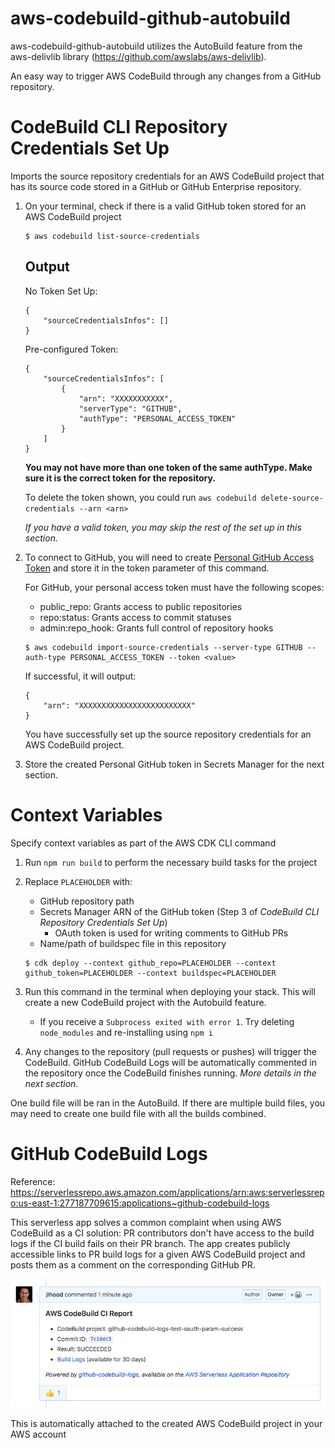 # aws-codebuild-github-autobuild
aws-codebuild-github-autobuild utilizes the AutoBuild feature from the aws-delivlib library (https://github.com/awslabs/aws-delivlib).

An easy way to trigger AWS CodeBuild through any changes from a GitHub repository.

# CodeBuild CLI Repository Credentials Set Up
Imports the source repository credentials for an AWS CodeBuild project that has its source code stored in a GitHub or GitHub Enterprise repository.

1. On your terminal, check if there is a valid GitHub token stored for an AWS CodeBuild project

    ```
    $ aws codebuild list-source-credentials
    ```

    ## Output 

    No Token Set Up:
    ```
    {
        "sourceCredentialsInfos": []
    }
    ```

    Pre-configured Token:
    ```
    {
        "sourceCredentialsInfos": [
            {
                "arn": "XXXXXXXXXXX",
                "serverType": "GITHUB",
                "authType": "PERSONAL_ACCESS_TOKEN"
            }
        ]
    }
    ```
    **You may not have more than one token of the same authType. Make sure it is the correct token for the repository.**

    To delete the token shown, you could run `aws codebuild delete-source-credentials --arn <arn>`

    *If you have a valid token, you may skip the rest of the set up in this section.*

2. To connect to GitHub, you will need to create [Personal GitHub Access Token](https://github.com/settings/tokens) and store it in the token parameter of this command.

    For GitHub, your personal access token must have the following scopes:
    * public_repo: Grants access to public repositories
    * repo:status: Grants access to commit statuses
    * admin:repo_hook: Grants full control of repository hooks 

    ```
    $ aws codebuild import-source-credentials --server-type GITHUB --auth-type PERSONAL_ACCESS_TOKEN --token <value>
    ```

    If successful, it will output:

    ```
    {
        "arn": "XXXXXXXXXXXXXXXXXXXXXXXXX"
    }
    ```

    You have successfully set up the source repository credentials for an AWS CodeBuild project.

3. Store the created Personal GitHub token in Secrets Manager for the next section.


# Context Variables
Specify context variables as part of the AWS CDK CLI command 

1. Run `npm run build` to perform the necessary build tasks for the project


2. Replace `PLACEHOLDER` with:
    * GitHub repository path
    * Secrets Manager ARN of the GitHub token (Step 3 of *CodeBuild CLI Repository Credentials Set Up*)
        * OAuth token is used for writing comments to GitHub PRs
    * Name/path of buildspec file in this repository 
    ```
    $ cdk deploy --context github_repo=PLACEHOLDER --context github_token=PLACEHOLDER --context buildspec=PLACEHOLDER
    ```

3. Run this command in the terminal when deploying your stack. This will create a new CodeBuild project with the Autobuild feature.
    * If you receive a `Subprocess exited with error 1`. Try deleting `node_modules` and re-installing using `npm i`

4. Any changes to the repository (pull requests or pushes) will trigger the CodeBuild. GitHub CodeBuild Logs will be automatically commented in the repository once the CodeBuild finishes running. *More details in the next section.*



One build file will be ran in the AutoBuild. If there are multiple build files, you may need to create one build file with all the builds combined. 

# GitHub CodeBuild Logs
Reference: https://serverlessrepo.aws.amazon.com/applications/arn:aws:serverlessrepo:us-east-1:277187709615:applications~github-codebuild-logs

This serverless app solves a common complaint when using AWS CodeBuild as a CI solution: PR contributors don't have access to the build logs if the CI build fails on their PR branch. The app creates publicly accessible links to PR build logs for a given AWS CodeBuild project and posts them as a comment on the corresponding GitHub PR.

![Logs](images/logs.png)

This is automatically attached to the created AWS CodeBuild project in your AWS account

